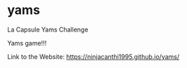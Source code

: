 # yams
La Capsule Yams Challenge

Yams game!!!

Link to the Website: https://ninjacanthi1995.github.io/yams/
